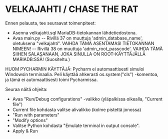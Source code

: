 # VELKAJAHTI / CHASE THE RAT

Ennen pelausta, tee seuraavat toimenpiteet:

- Asenna velkajahti.sql MariaDB-tietokannan lähdetiedostona.
- Avaa main.py
-- Rivillä 37 on muuttuja 'admin_database_name', oletuksena "velkajahti". VAIHDA TÄMÄ ASENTAMASI TIETOKANNAN NIMEEN!
-- Rivillä 38 on muuttuja 'admin_root_passcode'. VAIHDA TÄMÄ SIIHEN SALASANAAN, JOKA SINULLA ON ROOT-KÄYTTÄJÄLLÄ MARIADB:SSÄ! (Suositeltu.)

HUOM PYCHARMIN KÄYTTÄJÄ:
Pycharm ei automaattisesti simuloi Windowsin terminaalia. Peli käyttää ahkerasti os.system("cls") -komentoa, ja tämä ei automaattisesti toimi Pycharmissa.

Seuraa näitä ohjeita:
- Avaa "Run/Debug configurations" -valikko (yläpalkissa oikealla, "Current file")
- Current file kohdasta valitse alivalikko (kolme pistettä jonossa)
- "Run with parameters"
- "Modify options"
- Valitse Python kohdasta "Emulate terminal in output console".
- Apply & Run
